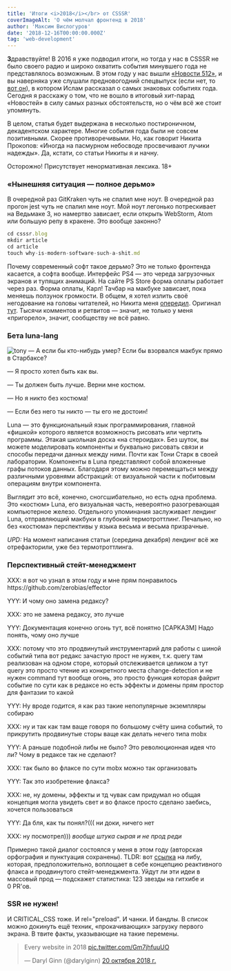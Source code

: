 ```yaml
---
title: 'Итоги <i>2018</i></br> от CSSSR'
coverImageAlt: 'О чём молчал фронтенд в 2018'
author: 'Максим Вислогуров'
date: '2018-12-16T00:00:00.000Z'
tag: 'web-development'
---
```


**З**дравствуйте! В 2016 я уже подводил итоги, но тогда у нас в CSSSR не было своего радио и широко охватить события минувшего года не представлялось возможным. В этом году у нас вышли [«Новости&nbsp;512»](https://soundcloud.com/csssr), и вы наверняка уже слушали предновогодний спецвыпуск (если нет, то [вот&nbsp;он](https://soundcloud.com/csssr/512_newyear)), в котором Ислам рассказал о самых знаковых событиях года. Сегодня я расскажу о том, что не вошло в итоговый хит-парад «Новостей» в силу самых разных обстоятельств, но о чём всё же стоит упомянуть.

В целом, статья будет выдержана в несколько постироничном, декадентском характере. Многие события года были не совсем позитивными. Скорее противоречивыми. Но, как говорит Никита Прокопов: «Иногда на пасмурном небосводе просвечивают лучики надежды».
Да, кстати, со статьи Никиты я и начну.

Осторожно! Присутствует ненормативная лексика. 18+

### «Нынешняя ситуация — полное дерьмо»

В очередной раз GitKraken чуть не спалил мне ноут. В очередной раз прогон jest чуть не спалил мне ноут. Мой ноут легонько потрескивает на Ведьмаке 3, но намертво зависает, если открыть WebStorm, Atom или большую репу в кракене. Это вообще законно?

```js
cd csssr.blog
mkdir article
cd article
touch why-is-modern-software-such-a-shit.md
```

Почему современный софт такое дерьмо? Это не только фронтенда касается, а софта вообще. Интерфейс PS4 — это череда загрузочных экранов и тупящих анимаций. На сайте PS Store форма оплаты работает через раз. Форма оплаты, Карл! Тачбар на макбуке зависает, пока меняешь ползунок громкости. В общем, я хотел излить своё негодование на головы читателей, но Никита меня [опередил](https://habr.com/post/423889/). Оригинал [тут](http://tonsky.me/blog/disenchantment/). Тысячи комментов и ретвитов — значит, не только у меня «пригорело», значит, сообществу не всё равно.

### Бета luna-lang

<Img imageName='tony' alt='tony'>

<Note>
  — А если бы кто-нибудь умер? Если бы взорвался макбук прямо в Старбаксе?

  — Я просто хотел быть как вы.

  — Ты должен быть лучше. Верни мне костюм.

  — Но я никто без костюма!

  — Если без него ты никто — ты его не достоин!
</Note>

Luna — это функциональный язык программирования, главной «фишкой» которого является возможность рисовать или чертить программы. Этакая школьная доска «на стероидах». Без шуток, вы можете моделировать компоненты и буквально рисовать связи и способы передачи данных между ними. Почти как Тони Старк в своей лаборатории. Компоненты в Luna представляют собой вложенные графы потоков данных. Благодаря этому можно перемещаться между различными уровнями абстракций: от визуальной части к побитовым операциям внутри компонента.

Выглядит это всё, конечно, сногсшибательно, но есть одна проблема. Это «костюм» Luna, его визуальная часть, невероятно разогревающая компьютерное железо. Отдельного упоминания заслуживает лендинг Lunа, отправляющий макбуки в глубокий термотроттлинг. Печально, но без «костюма» перспективы у языка весьма и весьма призрачные.

*UPD:* На момент написания статьи (середина декабря) лендинг всё же отрефакторили, уже без термотроттлинга.

### Перспективный стейт-менеджмент

<Note>
  XXX: я вот чо узнал в этом году и мне прям понравилось https://github.com/zerobias/effector

  YYY: И чому оно замена редаксу?

  XXX: это не замена редаксу, это лучше

  YYY: Документация конечно огонь тут, всё понятно [САРКАЗМ] Надо понять, чому оно лучше

  XXX: потому что это продвинутый инструментарий для работы с шиной событий типа вот редакс зачастую прост не нужен, т.к. query там реализован на одном сторе, который отслеживается целиком а тут query это просто чтение из конкретного места change-detection и не нужен command тут вообще огонь, это просто функция которая файрит событие по сути как в редаксе но есть эффекты и домены прям простор для фантазии то какой

  YYY: Ну вроде годится, я как раз такие непопулярные экземпляры собираю

  XXX: ну и так как там ваще говоря по большому счёту шина событий, то прикрутить продвинутые сторы ваще как делать нечего типа mobx

  YYY: А раньше подобной либы не было? Это революционная идея что ли? Чому в редаксе так не сделают?

  XXX: так было во флаксе по сути mobx можно так организовать

  YYY: Так это изобретение флакса?

  XXX: не, ну домены, эффекты и тд чувак сам придумал но общая концепция могла увидеть свет и во флаксе просто сделано заебись, хочется пользоваться

  YYY: Да бля, как ты понял?((( ни доки, ничего нет

  XXX: ну посмотрел))) *вообще штука сырая и не прод реди*
</Note>


Примерно такой диалог состоялся у меня в этом году (авторская орфография и пунктуация сохранены).
TLDR: вот [ссылка](https://github.com/zerobias/effector) на либу, которая, предположительно, воплощает в себе концепцию реактивного флакса и продвинутого стейт-менеджмента. Уйдут ли эти идеи в массовый прод — подскажет статистика: 123&nbsp;звезды на гитхибе и 0&nbsp;PR'ов.

### SSR не нужен!

И CRITICAL_CSS тоже. И rel="preload". И чанки. И бандлы. В список можно докинуть ещё техник, «прокачивающих» загрузку первого экрана.
В твите факты, указывающие на такие перемены.

<div class="grid-element">
  <blockquote class="twitter-tweet" data-lang="ru">
    <p lang="en" dir="ltr">
      Every website in 2018 <a href="https://t.co/Gm7jhfuuUO">pic.twitter.com/Gm7jhfuuUO</a>
    </p>
    <p>
      — Daryl Ginn (@darylginn) <a href="https://twitter.com/darylginn/status/1053646859686809600?ref_src=twsrc%5Etfw">20 октября 2018 г.</a>
    </p>
  </blockquote>
  <script async src="https://platform.twitter.com/widgets.js" charset="utf-8" />
</div>

Больше не нужно беспокоиться о first-time user experience. Пользователь всё равно этого не заметит, ведь первые 20-30 секунд он будет прокликивать и пиксельхантить все попапы, алерты, GPS-метрики и push уведомления. Пусть ваш сайт, SPA или даже PWA отрендерится сразу на клиенте без каких-либо оптимизаций вообще. Времени хватит на всё.
В попытке не упустить пользователя, старгетировать его интересы, а с мая этого года и соблюсти GDPR визуальным мусором стал наглухо забиваться UX.

Да, кстати, что там с GDPR? Так ли он нужен? Ведь неспроста...

### ...p2p наносит ответный удар!

Почему это произошло?

Вообще, тут, конечно, нужно вспомнить, в контексте каких событий прошел год. Шпионские скандалы вокруг Google, сливы инфы от Facebook, блокировки телеги, архивы с личными данными от ВК. На этом фоне набиравшие доселе популярность решения с end-to-end шифрованием и единым центром оказались скомпрометированы.

Проекты вроде [Beaker Browser](https://beakerbrowser.com/) или [getaether](https://getaether.net/) очень быстро завоевали внимание пользователей, нуждающихся в настоящей приватности в сети.

Одним этим дело не ограничивается, прозвенели ещё «звоночки», говорящие о децентрализации веба, об интернете на блокчейнах:

* Андре «Cycle.js» Штальц разрабатывает p2p социальную сеть [manyverse](https://www.manyver.se/). Open Source, без рекламы, аналитики и слежки.
* PoW релиз либы [OrbitDB](https://github.com/orbitdb/orbit-db) — библиотеки, реализующей базу данных на основе <span style="white-space:nowrap">p2p-сети.</span>

В условиях, когда до приватной инфы, что называется, «рукой подать», принцип «мой комп - моя крепость» придётся как нельзя кстати.

### Странный эксперимент с нодой

Всё произошло с релизом 10.5, добавляющим поддержку [working_threads](https://nodejs.org/dist/latest-v10.x/docs/api/worker_threads.html). Что странного?

* Первое — потоки (не путать со стримами) эти не могут нормально между собой данными обмениваться, для передачи объекта из треда в тред объект копируется. [Workers can share and transfer memory, but not JS objects](https://github.com/nodejs/node/pull/20876)
Соответственно, конкурентные коллекции на этом не построишь.

* Второе — сама суть изменений. Асинхронность, однопоточность всегда была визитной карточкой ноды. Фактически, нода создавалась как альтернатива многопоточным бэкендам (Джаве, например)...

<Img imageName='obivan' alt='obivan'>

Ну ладно, насчёт «становления» Джавой, я, пожалуй, слукавил. Воркер-треды, скорее, должны дополнить асинхронность ноды, стать фичей, типа child process. При этом явно об этом в официальной доке ни слова. Так сказать, «имеющий глаза да увидит». Согласитесь, выглядит странно, учитывая невозможность конкурентных коллекций. Радует, что функционал ещё экспериментальный, наверняка ещё будут поясняющие PR'ы.

### Посыл года

«Сегодня многие разработчики используют Redux, но при этом не знают, на каких идеях он стоит». Я сказал это два года назад, касаясь темы [обмена сообщениями](https://www.youtube.com/watch?v=Tkjg179M-Nc). Это всё навеяно волной «нахватывания верхов» и последующим «выгоранием» годовалых, вновь обращенных во фронтендеры.

В ноябре этого года к тому посылу добавился вот этот, от анонимного Дона:

<Note>
  Функциональные маньки, поймите, что расцвет ФП связан не с его охуенностью, и не с хуевостью ООП, а с тем, что процессорные мощности уперлись в потолок и теперь в процессорах втупую наращивают количество ядер. Функциональщина же из коробки лучше работает с многопоточностью, т.к. там иммутабельность - это основа парадигмы и сразу отпадают многие заебы. Это единственная причина, и если вы писали хуевый код в ООП, то вы точно так же будете писать хуевый код в ФП, смена парадигмы вам не поможет, это я гарантирую.

  Твои проблемы решаются тем, что ты думаешь над структурой/иерархией своих наследований и используешь композицию и наследование в тех местах, где они удобны и имеют смысл, а не где попало. Понимаю, сложно думать, лучше сказать «все беды не от моего долбоебизма и нежелания ознакомиться с базовыми паттернами и идеями ООП, а от наследования, нужно его выкинуть».
</Note>

Камрады, зрите в корень, проникайтесь основами и концепциями разработки. Тогда и ваша экспертиза станет более эффективной, и у занятия программированием появится смысл. А если ещё и хотите работать у нас, то вот [палочка-выручалочка](https://blog.csssr.ru/2018/08/16/candidates-mistakes).

### P.S

Ладно, что-то я нагнал на всех тут. Я сам-то только недавно перешел из <span style="white-space:nowrap">реакт-верстальщиков</span> в <span style="white-space:nowrap">реакт-программисты.</span>

Скажу так: хороший фронтенд — это праздник. Поэтому в новом году пришло время исправляться. Надо дерзать, а то мы так рискуем потерять этот праздник. А если в жизни нет праздника, то, по Летову, она вообще не нужна.

С вами был по-прежнему чернобородый фронтенд-пират, бороздящий на подлодке украинские степи Максон Вислогуров. Оставайтесь на связи.


<Img imageName='outro' alt='outro'>
